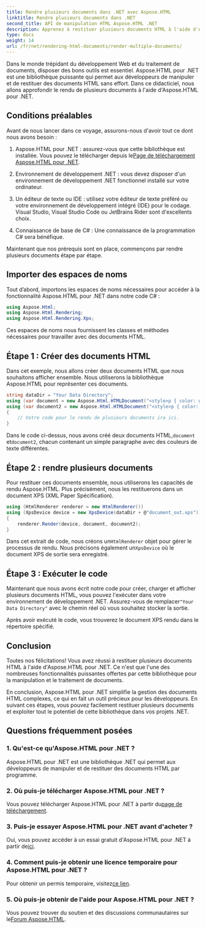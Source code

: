 ```yaml
---
title: Rendre plusieurs documents dans .NET avec Aspose.HTML
linktitle: Rendre plusieurs documents dans .NET
second_title: API de manipulation HTML Aspose.HTML .NET
description: Apprenez à restituer plusieurs documents HTML à l'aide d'Aspose.HTML pour .NET. Boostez vos capacités de traitement de documents avec cette puissante bibliothèque.
type: docs
weight: 14
url: /fr/net/rendering-html-documents/render-multiple-documents/
---
```

Dans le monde trépidant du développement Web et du traitement de documents, disposer des bons outils est essentiel. Aspose.HTML pour .NET est une bibliothèque puissante qui permet aux développeurs de manipuler et de restituer des documents HTML sans effort. Dans ce didacticiel, nous allons approfondir le rendu de plusieurs documents à l'aide d'Aspose.HTML pour .NET.

## Conditions préalables

Avant de nous lancer dans ce voyage, assurons-nous d'avoir tout ce dont nous avons besoin :

1.  Aspose.HTML pour .NET : assurez-vous que cette bibliothèque est installée. Vous pouvez le télécharger depuis le[Page de téléchargement Aspose.HTML pour .NET](https://releases.aspose.com/html/net/).

2. Environnement de développement .NET : vous devez disposer d'un environnement de développement .NET fonctionnel installé sur votre ordinateur.

3. Un éditeur de texte ou IDE : utilisez votre éditeur de texte préféré ou votre environnement de développement intégré (IDE) pour le codage. Visual Studio, Visual Studio Code ou JetBrains Rider sont d'excellents choix.

4. Connaissance de base de C# : Une connaissance de la programmation C# sera bénéfique.

Maintenant que nos prérequis sont en place, commençons par rendre plusieurs documents étape par étape.

## Importer des espaces de noms

Tout d’abord, importons les espaces de noms nécessaires pour accéder à la fonctionnalité Aspose.HTML pour .NET dans notre code C# :

```csharp
using Aspose.Html;
using Aspose.Html.Rendering;
using Aspose.Html.Rendering.Xps;
```

Ces espaces de noms nous fournissent les classes et méthodes nécessaires pour travailler avec des documents HTML.

## Étape 1 : Créer des documents HTML

Dans cet exemple, nous allons créer deux documents HTML que nous souhaitons afficher ensemble. Nous utiliserons la bibliothèque Aspose.HTML pour représenter ces documents.

```csharp
string dataDir = "Your Data Directory";
using (var document = new Aspose.Html.HTMLDocument("<style>p { color: green; }</style><p>my first paragraph</p>", @"c:\work\"))
using (var document2 = new Aspose.Html.HTMLDocument("<style>p { color: blue; }</style><p>my first paragraph</p>", @"c:\work\"))
{
    // Votre code pour le rendu de plusieurs documents ira ici.
}
```

Dans le code ci-dessus, nous avons créé deux documents HTML,`document` et`document2`, chacun contenant un simple paragraphe avec des couleurs de texte différentes.

## Étape 2 : rendre plusieurs documents

Pour restituer ces documents ensemble, nous utiliserons les capacités de rendu Aspose.HTML. Plus précisément, nous les restituerons dans un document XPS (XML Paper Spécification).

```csharp
using (HtmlRenderer renderer = new HtmlRenderer())
using (XpsDevice device = new XpsDevice(dataDir + @"document_out.xps"))
{
    renderer.Render(device, document, document2);
}
```

 Dans cet extrait de code, nous créons un`HtmlRenderer` objet pour gérer le processus de rendu. Nous précisons également un`XpsDevice` où le document XPS de sortie sera enregistré.

## Étape 3 : Exécuter le code

 Maintenant que nous avons écrit notre code pour créer, charger et afficher plusieurs documents HTML, vous pouvez l'exécuter dans votre environnement de développement .NET. Assurez-vous de remplacer`"Your Data Directory"` avec le chemin réel où vous souhaitez stocker la sortie.

Après avoir exécuté le code, vous trouverez le document XPS rendu dans le répertoire spécifié.

## Conclusion
Toutes nos félicitations! Vous avez réussi à restituer plusieurs documents HTML à l'aide d'Aspose.HTML pour .NET. Ce n'est que l'une des nombreuses fonctionnalités puissantes offertes par cette bibliothèque pour la manipulation et le traitement de documents.

En conclusion, Aspose.HTML pour .NET simplifie la gestion des documents HTML complexes, ce qui en fait un outil précieux pour les développeurs. En suivant ces étapes, vous pouvez facilement restituer plusieurs documents et exploiter tout le potentiel de cette bibliothèque dans vos projets .NET.

## Questions fréquemment posées

### 1. Qu'est-ce qu'Aspose.HTML pour .NET ?
Aspose.HTML pour .NET est une bibliothèque .NET qui permet aux développeurs de manipuler et de restituer des documents HTML par programme.

### 2. Où puis-je télécharger Aspose.HTML pour .NET ?
 Vous pouvez télécharger Aspose.HTML pour .NET à partir du[page de téléchargement](https://releases.aspose.com/html/net/).

### 3. Puis-je essayer Aspose.HTML pour .NET avant d'acheter ?
 Oui, vous pouvez accéder à un essai gratuit d'Aspose.HTML pour .NET à partir de[ici](https://releases.aspose.com/).

### 4. Comment puis-je obtenir une licence temporaire pour Aspose.HTML pour .NET ?
 Pour obtenir un permis temporaire, visitez[ce lien](https://purchase.aspose.com/temporary-license/).

### 5. Où puis-je obtenir de l'aide pour Aspose.HTML pour .NET ?
 Vous pouvez trouver du soutien et des discussions communautaires sur le[Forum Aspose.HTML](https://forum.aspose.com/).

